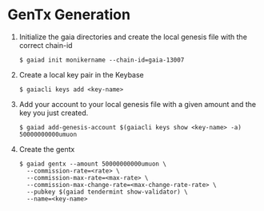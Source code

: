 # GenTx Generation

1. Initialize the gaia directories and create the local genesis file with the correct
   chain-id

   ```shell
   $ gaiad init monikername --chain-id=gaia-13007
   ```

2. Create a local key pair in the Keybase

   ```shell
   $ gaiacli keys add <key-name>
   ```

3. Add your account to your local genesis file with a given amount and the key you
   just created.

   ```shell
   $ gaiad add-genesis-account $(gaiacli keys show <key-name> -a) 50000000000umuon
   ```

4. Create the gentx

   ```shell
   $ gaiad gentx --amount 50000000000umuon \
     --commission-rate=<rate> \
     --commission-max-rate=<max-rate> \
     --commission-max-change-rate=<max-change-rate-rate> \
     --pubkey $(gaiad tendermint show-validator) \
     --name=<key-name>
   ```
